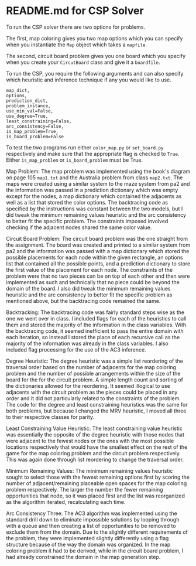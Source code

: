 # README.md for CSP Solver

To run the CSP solver there are two options for problems. 

The first, map coloring gives you two map options which you can specify when you instantiate the `Map` object which takes a `mapfile`. 

The second, circuit board problem gives you one board which you specify when you create your `CircutBoard` class and give it a `boardfile`. 


To run the CSP, you require the following arguments and can also specify which heuristic and inference technique if any you would like to use. 

```
map_dict, 
options, 
prediction_dict, 
problem_instance, 
use_min_val=False, 
use_degree=True, 
least_constraining=False, 
arc_consistency=False, 
is_map_problem=True, 
is_board_problem=False
```

To test the two programs run either 	`color_map.py` or `set_board.py` respectively and make sure that the appropriate flag is checked to `True`. Either `is_map_problem` or `is_board_problem` must be True. 

Map Problem: The map problem was implemented using the book's diagram on page 105 `map1.txt` and the Australia problem from class `map2.txt`. The maps were created using a similar system to the maze system from pa2 and the information was passed in a prediction dictionary which was empty except for the nodes, a map dictionary which contained the adjacents as well as a list that stored the color options. The backtracing code as specified by the instructions was constant between the two models, but I did tweak the minimum remaining values heuristic and the arc consistency to better fit the specific problem. The constraints imposed involved checking if the adjacent nodes shared the same color value. 

Circuit Board Problem: The circuit board problem was the one straight from the assignment. The board was created and printed to a similar system from pa2 and the information was passed with a map dictionary which stored the possible placements for each node within the given rectangle, an options list that contained all the possible points, and a prediction dictionary to store the first value of the placement for each node. The constraints of the problem were that no two pieces can be on top of each other and then were implemented as such and technically that no piece could be beyond the domain of the board. I also did tweak the  minimum remaining values heuristic and the arc consistency to better fit the specific problem as mentioned above, but the backtracing code remained the same. 

Backtracking: The backtracing code was fairly standard steps wise as the one we went over in class. I included flags for each of the heuristics to call them and stored the majority of the information in the class variables. With the backtracing code, it seemed inefficient to pass the entire domain with each iteration, so instead I stored the place of each recursive call as the majority of the information was already in the class variables. I also included flag processing for the use of the AC3 inference. 

Degree Heuristic: The degree heuristic was a simple list reordering of the traversal order based on the number of adjacents for the map coloring problem and the number of possible arrangements within the size of the board for the for the circuit problem. A simple length count and sorting of the dictionaries allowed for the reordering. It seemed illogical to use adjacents with the circuit problem as the pieces could be placed in any order and it did not particularly related to the constraints of the problem. The code for the degree and least constraining heuristics was the same for both problems, but because I changed the MRV heuristic, I moved all three to their respective classes for parity. 

Least Constraining Value Heuristic: The least constraining value heuristic was essentially the opposite of the degree heuristic with those nodes that were adjacent to the fewest nodes or the ones with the most possible locations respectively that would have the smallest effect on the rest of the game for the map coloring problem and the circuit problem respectively. This was again done through list reordering to change the traversal order. 

Minimum Remaining Values: The minimum remaining values heuristic sought to select those with the fewest remaining options first by scoring the number of adjacent/remaining placeable open spaces for the map coloring problem respectively. The larger the number the fewer remaining opportunities that node, so it was placed first and the list was reorganized as the algorithm iterated, recalculating each time. 

Arc Consistency Three: The AC3 algorithm was implemented using the standard drill down to eliminate impossible solutions by looping through with a queue and then creating a list of opportunities to be removed to exclude them from the domain. Due to the slightly different requirements of the problem, they were implemented slightly differently using a flag structure because of the way the domain was organized. In the map coloring problem it had to be derived, while in the circuit board problem, I had already constrained the domain in the map generation step. 

